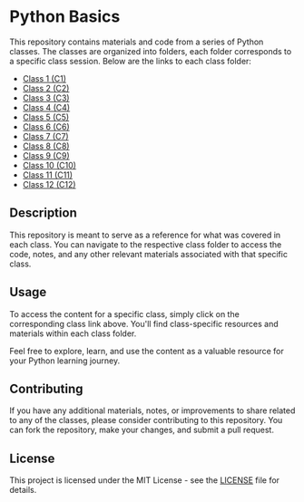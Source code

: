 # Python Basics

This repository contains materials and code from a series of Python classes. The classes are organized into folders, each folder corresponds to a specific class session. Below are the links to each class folder:

- [Class 1 (C1)](C1/)
- [Class 2 (C2)](C2/)
- [Class 3 (C3)](C3/)
- [Class 4 (C4)](C4/)
- [Class 5 (C5)](C5/)
- [Class 6 (C6)](C6/)
- [Class 7 (C7)](C7/)
- [Class 8 (C8)](C8/)
- [Class 9 (C9)](C9/)
- [Class 10 (C10)](C10/)
- [Class 11 (C11)](C11/)
- [Class 12 (C12)](C12/)

## Description

This repository is meant to serve as a reference for what was covered in each class. You can navigate to the respective class folder to access the code, notes, and any other relevant materials associated with that specific class.

## Usage

To access the content for a specific class, simply click on the corresponding class link above. You'll find class-specific resources and materials within each class folder.

Feel free to explore, learn, and use the content as a valuable resource for your Python learning journey.

## Contributing

If you have any additional materials, notes, or improvements to share related to any of the classes, please consider contributing to this repository. You can fork the repository, make your changes, and submit a pull request.

## License

This project is licensed under the MIT License - see the [LICENSE](LICENSE) file for details.

